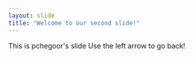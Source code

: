 ```yaml
---
layout: slide
title: "Welcome to our second slide!"
---
```

This is pchegoor's slide
Use the left arrow to go back!